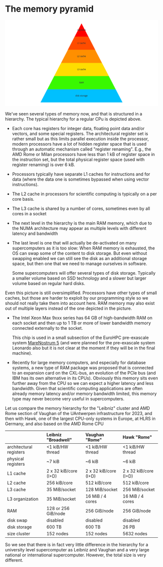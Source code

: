# The memory pyramid

![Memory pyramid](../img/C03_S02_01_Memory_pyramid.png)

We've seen several types of memory now, and that is structured in a hierarchy.
The typical hierarchy for a regular CPu is depicted above.

-   Each core has registers for integer data, floating point data and/or vectors,
    and some special registers. The architectural register set is rather small but as this
    limits parallel execution inside the processor, modern processors have a lot of
    hidden register space that is used through an automatic mechanism called 
    "register renaming". E.g., the AMD Rome or Milan processors have less than 1 kB 
    of register space in the instruction set, but the total physical register space
    (used with register renaming) is over 6 kB.

-   Processors typically have separate L1 caches for instructions and for data
    (where the data one is sometimes bypassed when using vector instructions).

-   The L2 cache in processors for scientific computing is typically on a per core
    basis.

-   The L3 cache is shared by a number of cores, sometimes even by all cores in 
    a socket

-   The next level in the hierarchy is the main RAM memory, which due to the NUMA
    architecture may appear as multiple levels with different latency and bandwidth

-   The last level is one that will actually be de-activated on many supercomputers
    as it is too slow: When RAM memory is exhausted, the OS can swap some of the
    content to disk storage. But even without swapping enabled we can still see
    the disk as an additional storage space, but then one that we need to 
    manage ourselves in software.

    Some supercomputers will offer several types of disk storage. Typically a smaller
    volume based on SSD technology and a slower but larger volume based on regular
    hard disks.

Even this picture is still oversimplified. Processors have other types of small caches,
but those are harder to exploit by our programming style so we should not really take
them into account here. RAM memory may also exist out of multiple layers instead of the
one depicted in the picture.

-   The Intel Xeon Max 9xxx series has 64 GB of high-bandwidth RAM on each socket and then
    up to 1 TB or more of lower bandwidth memory connected externally to the socket.

    This chip is used in a small subsection of the EuroHPC pre-exascale system
    [MareNostrum 5](https://www.bsc.es/ca/marenostrum/marenostrum-5)
    (and were planned for the pre-exascale system Leonardo also but it is not
    clear at the moment if they will be in the final machine).

-   Recently for large memory computers, and especially for database systems, a new type
    of RAM package was proposed that is connected to an expansion card on the CXL-bus,
    an evolution of the PCIe bus (and IBM has its own alternative in its CPUs). 
    Obviously this memory sits even further away from the CPU so we can expect a higher
    latency and less bandwidth. Given that scientific computing applications are often
    already memory latency and/or memory bandwidth limited, this memory type may never
    become very useful in supercomputers.

Let us compare the memory hierarchy for the "Leibniz" cluster and AMD Rome section of
Vaughan of the UAntwerpen infrastructure for 2023, and then with Hawk, one of the largest
CPU-only systems in Europe, at HLRS in Germany, and also based on the AMD Rome CPU

|                         | Leibniz "Broadwell"   | Vaughan "Rome"        | Hawk "Rome"           |
|:------------------------|:----------------------|:----------------------|:----------------------|
| architectural registers | <1 kiB/HW thread      | <1 kiB/HW thread      | <1 kiB/HW thread      |
| physical registers      | ~7 kiB                | ~6 kiB                | ~6 kiB                |
| L1 cache                | 2 x 32 kiB/core (I+D) | 2 x 32 kiB/core (I+D) | 2 x 32 kiB/core (I+D) |
| L2 cache                | 256 kiB/core          | 512 kiB/core          | 512 kiB/core          |
| L3 cache                | 35 MiB/socket         | 128 MiB/socket        | 256 MiB/socket        |
| L3 organization         | 35 MiB/socket         | 16 MiB / 4 cores      | 16 MiB / 4 cores      |
| RAM                     | 128 or 256 GiB/node   | 256 GiB/node          | 256 GiB/node          |
| disk swap               | disabled              | disabled              | disabled              |
| disk storage            | 600 TB                | 600 TB                | 26 PB                 |
| size cluster            | 152 nodes             | 152 nodes             | 5632 nodes            |

So we see that there is in fact very little difference in the hierarchy for a university level 
supercomputer as Leibniz and Vaughan and a very large national or international supercomputer.
However, the total size is very different.


